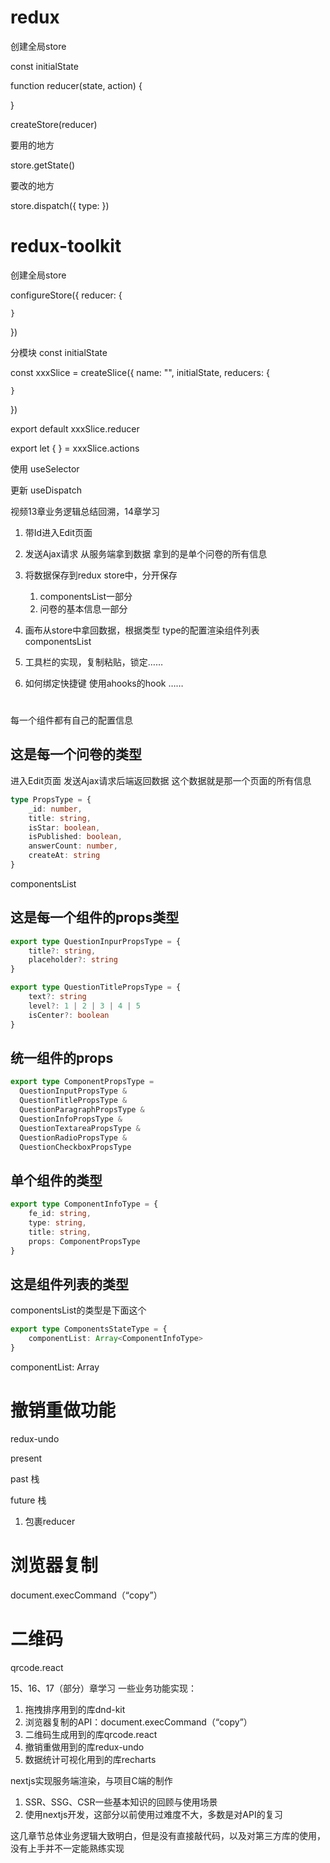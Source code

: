 

# redux
创建全局store

const initialState

function reducer(state, action) {

}

createStore(reducer)

要用的地方

store.getState()

要改的地方

store.dispatch({
	type: 
})


# redux-toolkit
创建全局store

configureStore({
	reducer: {

	}
})


分模块
const initialState

const xxxSlice = createSlice({
	name: "",
	initialState,
	reducers: {

	}
})

export default xxxSlice.reducer

export let { } = xxxSlice.actions

使用
useSelector

更新
useDispatch


视频13章业务逻辑总结回溯，14章学习
1. 带Id进入Edit页面
2. 发送Ajax请求 从服务端拿到数据 拿到的是单个问卷的所有信息
3. 将数据保存到redux store中，分开保存
	1. componentsList一部分
	2. 问卷的基本信息一部分
4. 画布从store中拿回数据，根据类型 type的配置渲染组件列表componentsList 

1. 工具栏的实现，复制粘贴，锁定……
2. 如何绑定快捷键 使用ahooks的hook
……






#
每一个组件都有自己的配置信息


## 这是每一个问卷的类型
进入Edit页面 发送Ajax请求后端返回数据 这个数据就是那一个页面的所有信息

``` ts
type PropsType = {
    _id: number,
    title: string,
    isStar: boolean,
    isPublished: boolean,
    answerCount: number,
    createAt: string
}
```
componentsList


## 这是每一个组件的props类型
``` ts
export type QuestionInpurPropsType = {
    title?: string,
    placeholder?: string
}

export type QuestionTitlePropsType = {
	text?: string
	level?: 1 | 2 | 3 | 4 | 5
	isCenter?: boolean
}
```

## 统一组件的props
```ts
export type ComponentPropsType = 
  QuestionInputPropsType &
  QuestionTitlePropsType &
  QuestionParagraphPropsType &
  QuestionInfoPropsType &
  QuestionTextareaPropsType &
  QuestionRadioPropsType &
  QuestionCheckboxPropsType
```

## 单个组件的类型
```ts
export type ComponentInfoType = {
    fe_id: string,
    type: string,
    title: string,
    props: ComponentPropsType
}
```

## 这是组件列表的类型
componentsList的类型是下面这个
``` ts
export type ComponentsStateType = {
    componentList: Array<ComponentInfoType>
}
```

componentList: Array<ComponentInfoType>



# 撤销重做功能
redux-undo

present

past 栈

future 栈

1. 包裹reducer







# 浏览器复制
document.execCommand（“copy”）

# 二维码
qrcode.react



15、16、17（部分）章学习
一些业务功能实现：
1. 拖拽排序用到的库dnd-kit
2. 浏览器复制的API：document.execCommand（“copy”）
3. 二维码生成用到的库qrcode.react
4. 撤销重做用到的库redux-undo
5. 数据统计可视化用到的库recharts

nextjs实现服务端渲染，与项目C端的制作
1. SSR、SSG、CSR一些基本知识的回顾与使用场景
2. 使用nextjs开发，这部分以前使用过难度不大，多数是对API的复习

这几章节总体业务逻辑大致明白，但是没有直接敲代码，以及对第三方库的使用，没有上手并不一定能熟练实现





